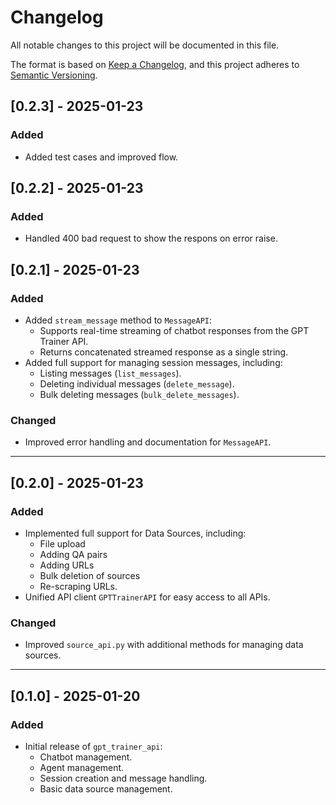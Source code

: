 # Changelog

All notable changes to this project will be documented in this file.

The format is based on [Keep a Changelog](https://keepachangelog.com/en/1.0.0/),
and this project adheres to [Semantic Versioning](https://semver.org/spec/v2.0.0.html).

## [0.2.3] - 2025-01-23
### Added
- Added test cases and improved flow.

## [0.2.2] - 2025-01-23
### Added
- Handled 400 bad request to show the respons on error raise.

## [0.2.1] - 2025-01-23
### Added
- Added `stream_message` method to `MessageAPI`:
  - Supports real-time streaming of chatbot responses from the GPT Trainer API.
  - Returns concatenated streamed response as a single string.
- Added full support for managing session messages, including:
  - Listing messages (`list_messages`).
  - Deleting individual messages (`delete_message`).
  - Bulk deleting messages (`bulk_delete_messages`).

### Changed
- Improved error handling and documentation for `MessageAPI`.

---

## [0.2.0] - 2025-01-23
### Added
- Implemented full support for Data Sources, including:
  - File upload
  - Adding QA pairs
  - Adding URLs
  - Bulk deletion of sources
  - Re-scraping URLs.
- Unified API client `GPTTrainerAPI` for easy access to all APIs.

### Changed
- Improved `source_api.py` with additional methods for managing data sources.

---

## [0.1.0] - 2025-01-20
### Added
- Initial release of `gpt_trainer_api`:
  - Chatbot management.
  - Agent management.
  - Session creation and message handling.
  - Basic data source management.
